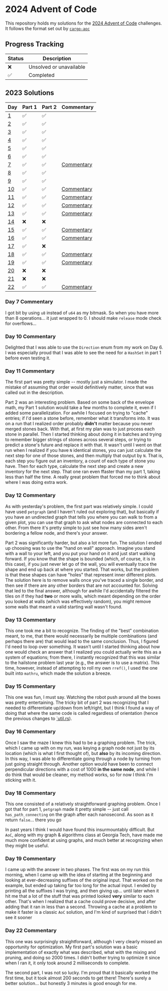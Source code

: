 # 2024 Advent of Code

This repository holds my solutions for the [2024 Advent of Code](https://adventofcode.com/2024)
challenges. It follows the format set out by [`cargo-aoc`](https://github.com/gobanos/cargo-aoc)

## Progress Tracking

| Status |        Description        |
|--------|---------------------------|
|   ❌   | Unsolved or unavailable   |
|   ✅   | Completed                 |

## 2023 Solutions

|        Day         | Part 1 | Part 2 |            Commentary            |
|--------------------|--------|--------|----------------------------------|
| [1](src/day1.rs)   |   ✅   |   ✅   |                                  |
| [2](src/day2.rs)   |   ✅   |   ✅   |                                  |
| [3](src/day3.rs)   |   ✅   |   ✅   |                                  |
| [4](src/day4.rs)   |   ✅   |   ✅   |                                  |
| [5](src/day5.rs)   |   ✅   |   ✅   |                                  |
| [6](src/day6.rs)   |   ✅   |   ✅   |                                  |
| [7](src/day7.rs)   |   ✅   |   ✅   | [Commentary](#day-7-commentary)  |
| [8](src/day8.rs)   |   ✅   |   ✅   |                                  |
| [9](src/day9.rs)   |   ✅   |   ✅   |                                  |
| [10](src/day10.rs) |   ✅   |   ✅   | [Commentary](#day-10-commentary) |
| [11](src/day11.rs) |   ✅   |   ✅   | [Commentary](#day-11-commentary) |
| [12](src/day12.rs) |   ✅   |   ✅   | [Commentary](#day-12-commentary) |
| [13](src/day13.rs) |   ✅   |   ✅   | [Commentary](#day-13-commentary) |
| [14](src/day14.rs) |   ❌   |   ❌   |                                  |
| [15](src/day15.rs) |   ✅   |   ✅   | [Commentary](#day-15-commentary) |
| [16](src/day16.rs) |   ✅   |   ✅   | [Commentary](#day-16-commentary) |
| [17](src/day17.rs) |   ✅   |   ❌   |                                  |
| [18](src/day18.rs) |   ✅   |   ✅   | [Commentary](#day-18-commentary) |
| [19](src/day19.rs) |   ✅   |   ✅   | [Commentary](#day-19-commentary) |
| [20](src/day20.rs) |   ❌   |   ❌   |                                  |
| [21](src/day21.rs) |   ❌   |   ❌   |                                  |
| [22](src/day21.rs) |   ✅   |   ✅   | [Commentary](#day-22-commentary) |

### Day 7 Commentary

I got bit by using `u8` instead of `u64` as my bitmask. So when you have more
than 8 operations... it just wrapped to 0. I should make `release` mode check
for overflows...

### Day 10 Commentary

Delighted that I was able to use the `Direction` enum from my work on Day 6. I
was especially proud that I was able to see the need for a `HashSet` in part 1
before even testing it.

### Day 11 Commentary

The first part was pretty simple -- mostly just a simulator. I made the mistake
of assuming that order would definitively matter, since that was called out in
the description.

Part 2 was an interesting problem. Based on some back of the envelope math, my
Part 1 solution would take a few months to complete it, even if I added some
parallelization. For awhile I focused on trying to "cache" entries; if I'd seen
a stone before, remember what it transforms into. It was on a run that I realized
order probably **didn't** matter because you never merged stones back. With that,
at first my plan was to just process each stone in parallel. Then I started thinking
about doing it in batches and trying to remember bigger strings of stones across
several steps, or trying to predict a stone's future and replace it with that.
It wasn't until I went on that run when I realized if you have `N` identical stones,
you can just calculate the next step for one of those stones, and then multiply
that output by `N`. That is, each step you figure out an inventory, a count of each
type of stone you have. Then for each type, calculate the next step and create a new
inventory for the next step. That one ran even ffaster than my part 1, taking
less than half the time. A really great problem that forced me to think about where
I was doing extra work.

### Day 12 Commentary

As with yesterday's problem, the first part was relatively simple. I could have
used `petgraph` (and I haven't ruled out exploring that), but basically if you
have an undirected graph that tells you where you can walk to from a given plot,
you can use that graph to ask what nodes are connected to each other. From there
it's pretty simple to just see how many sides aren't bordering a fellow node,
and there's your answer.

Part 2 was significantly harder, but also a lot more fun. The solution I ended up
choosing was to use the "hand on wall" approach. Imagine you stand with a wall to
your left, and you put your hand on it and just start walking forward. If you know
that the shape is bounded (which, of course, it is in this case), if you just never
let go of the wall, you will eventually trace the shape and end up back at where
you started. That works, but the problem is that these shapes can have "holes" that
represent inner different plots. The solution here is to remove walls once you've
traced a single border, and then see if there are any other borders that are not
accounted for. Solving that led to the final answer, although for awhile I'd
accidentally filtered the tiles on if they had **two** or more walls, which meant
depending on the order you looked at walls (which was effectively random),
you might remove some walls that meant a valid starting wall wasn't found.

### Day 13 Commentary

This one took me a bit to recognize. The finding of the "best" combination
meant, to me, that there would necessarily be multiple combinations (and
perhaps there are) that would lead to the same conclusion. Thus, I figured
I'd need to loop over something. It wasn't until I started thinking about how
one would check an answer that I realized you could actually write this as a
system of equations; from there, I instantly recognized that this was similar
to the hailstone problem last year (e.g., the answer is to use a matrix). This
time, however, instead of attempting to roll my own `rref()`, I used the one
built into `mathru`, which made the solution a breeze.

### Day 15 Commentary

This one was fun, I must say. Watching the robot push around all the boxes was
pretty entertaining. The tricky bit of part 2 was recognizing that I needed to
differentiate up/down from left/right, but I think I found a way of doing that
where the same code is called regardless of orientation (hence the previous
changes to [`util.rs](src/util.rs)).

### Day 16 Commentary

Once I saw the maze I knew this had to be a graphing problem. The trick,
which I came up with on my run, was keying a graph node not just by its
location (which is what I first thought of), but **also** by its incoming
direction. In this way, I was able to differentiate going through a node
by turning from just going straight through. Another option would have been
to connect perpendicular directions with a cost of 1000 **in the same node**,
and while I do think that would be cleaner, my method works, so for now I think
I'm sticking with it.

### Day 18 Commentary

This one consisted of a relatively straightforward graphing problem. Once I
got that for part 1, `petgraph` made it pretty simple -- just call
`has_path_connecting` on the graph after each nanosecond. As soon as it
return `false`... there you go

In past years I think I would have found this insurmountably difficult. But
`AoC`, along with my graph & algorithms class at Georgia Tech, have made me
much more confident at using graphs, and much better at recognizing when they
might be useful.

### Day 19 Commentary

I came up with the answer in two phases. The first was on my run this morning,
when I came up with the idea of starting at the beginning and looking at
ever-decreasing suffixes of the original input. That worked on the example,
but ended up taking far too long for the actual input. I ended by printing
all the suffixes I was trying, and then giving up... until later when it hit
me that a lot of the stuff that was printed looked **very** similar to each
other. That's when I realized that a cache could prove decisive, and after
adding that it ran in less than a second. Throwing a cache at a problem
to make it faster is a classic `AoC` solution, and I'm kind of surprised
that I didn't see it sooner

### Day 22 Commentary

This one was surprisingly straightforward, although I very clearly missed
an opportunity for optimization. My first part's solution was a basic
implementation of exactly what was described, what with the mixing and
pruning, and doing so 2000 times. I didn't bother trying to optimize
it since when I ran it, it only took around 2 milliseconds to complete.

The second part, I was not so lucky. I'm proud that it basically worked the
first time, but it took almost 200 seconds to get there! There's surely
a better solution... but honestly 3 minutes is good enough for me.
